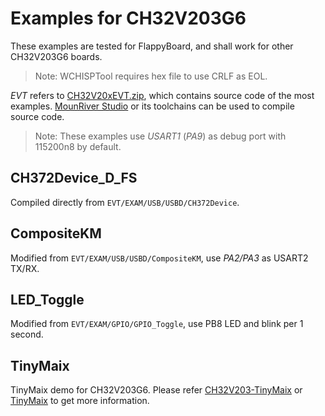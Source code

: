 # Examples for CH32V203G6

These examples are tested for FlappyBoard, and shall work for other CH32V203G6 boards.

> Note: WCHISPTool requires hex file to use CRLF as EOL.

*EVT* refers to [CH32V20xEVT.zip](https://www.wch.cn/downloads/CH32V20xEVT_ZIP.html), which contains source code of the most examples. [MounRiver Studio](http://www.mounriver.com/) or its toolchains can be used to compile source code.

> Note: These examples use *USART1* (*PA9*) as debug port with 115200n8 by default.

## CH372Device_D_FS

Compiled directly from `EVT/EXAM/USB/USBD/CH372Device`.

## CompositeKM

Modified from `EVT/EXAM/USB/USBD/CompositeKM`, use *PA2/PA3* as USART2 TX/RX.

## LED_Toggle

Modified from `EVT/EXAM/GPIO/GPIO_Toggle`, use PB8 LED and blink per 1 second.

## TinyMaix

TinyMaix demo for CH32V203G6. Please refer [CH32V203-TinyMaix](https://github.com/metro94/CH32V203-TinyMaix) or [TinyMaix](https://github.com/sipeed/TinyMaix) to get more information.
